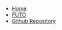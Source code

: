 - [Home](home.md)
- [FUTO](https://futo.edu.ng/)
- [Github Repository](https://github.com/scuttlerobot/nigeria)
